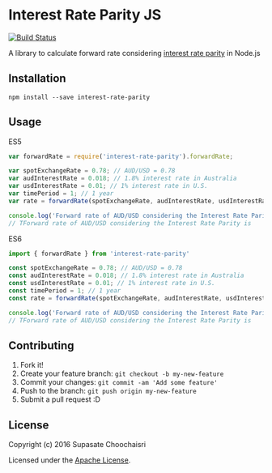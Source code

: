 # Interest Rate Parity JS

[![Build Status](https://travis-ci.org/supasate/Interest-Rate-Parity-JS.svg?branch=master)](https://travis-ci.org/supasate/Interest-Rate-Parity-JS)

A library to calculate forward rate considering [interest rate parity](https://en.wikipedia.org/wiki/Interest_rate_parity) in Node.js

## Installation

`npm install --save interest-rate-parity`

## Usage

ES5
``` javascript
var forwardRate = require('interest-rate-parity').forwardRate;

var spotExchangeRate = 0.78; // AUD/USD = 0.78
var audInterestRate = 0.018; // 1.8% interest rate in Australia
var usdInterestRate = 0.01; // 1% interest rate in U.S.
var timePeriod = 1; // 1 year
var rate = forwardRate(spotExchangeRate, audInterestRate, usdInterestRate);

console.log('Forward rate of AUD/USD considering the Interest Rate Parity is ' + rate);
// TForward rate of AUD/USD considering the Interest Rate Parity is
```

ES6
``` javascript
import { forwardRate } from 'interest-rate-parity'

const spotExchangeRate = 0.78; // AUD/USD = 0.78
const audInterestRate = 0.018; // 1.8% interest rate in Australia
const usdInterestRate = 0.01; // 1% interest rate in U.S.
const timePeriod = 1; // 1 year
const rate = forwardRate(spotExchangeRate, audInterestRate, usdInterestRate);

console.log('Forward rate of AUD/USD considering the Interest Rate Parity is ' + rate);
// TForward rate of AUD/USD considering the Interest Rate Parity is
```


## Contributing

1. Fork it!
2. Create your feature branch: `git checkout -b my-new-feature`
3. Commit your changes: `git commit -am 'Add some feature'`
4. Push to the branch: `git push origin my-new-feature`
5. Submit a pull request :D


## License

Copyright (c) 2016 Supasate Choochaisri

Licensed under the [Apache License](https://github.com/supasate/Interest-Rate-Parity-JS/blob/master/LICENSE).
